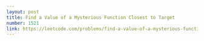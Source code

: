 ```yaml
---
layout: post
title: Find a Value of a Mysterious Function Closest to Target
number: 1521
link: https://leetcode.com/problems/find-a-value-of-a-mysterious-function-closest-to-target
---
```

